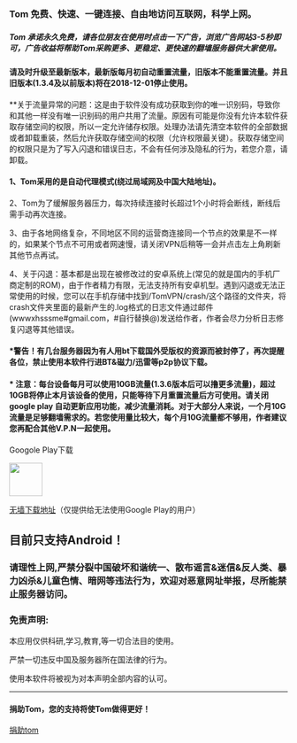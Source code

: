 ### Tom 免费、快速、一键连接、自由地访问互联网，科学上网。

##### Tom 承诺永久免费，请各位朋友在使用时点击一下广告，浏览广告网站3-5秒即可，广告收益将帮助Tom采购更多、更稳定、更快速的翻墙服务器供大家使用。

#### 请及时升级至最新版本，最新版每月初自动重置流量，旧版本不能重置流量。并且旧版本(1.3.4及以前版本)将在2018-12-01停止使用。

**关于流量异常的问题：这是由于软件没有成功获取到你的唯一识别码，导致你和其他一样没有唯一识别码的用户共用了流量。原因有可能是你没有允许本软件获取存储空间的权限，所以一定允许储存权限。处理办法请先清空本软件的全部数据或者卸载重装，然后允许获取存储空间的权限（允许权限最关键）。获取存储空间的权限只是为了写入闪退和错误日志，不会有任何涉及隐私的行为，若您介意，请卸载。

#### 1、Tom采用的是自动代理模式(绕过局域网及中国大陆地址)。

2、Tom为了缓解服务器压力，每次持续连接时长超过1个小时将会断线，断线后需手动再次连接。

3、由于各地网络复杂，不同地区不同的运营商连接同一个节点的效果是不一样的，如果某个节点不可用或者网速慢，请关闭VPN后稍等一会并点击左上角刷新其他节点再试。

4、关于闪退：基本都是出现在被修改过的安卓系统上(常见的就是国内的手机厂商定制的ROM)，由于作者精力有限，无法支持所有安卓机型。遇到闪退或无法正常使用的时候，您可以在手机存储中找到/TomVPN/crash/这个路径的文件夹，将crash文件夹里面的最新产生的.log格式的日志文件通过邮件(wwwxhsssme#gmail.com，#自行替换@)发送给作者，作者会尽力分析日志修复闪退等其他错误。

#### *警告！有几台服务器因为有人用bt下载国外受版权的资源而被封停了，再次提醒各位，禁止使用本软件行进BT&磁力/迅雷等p2p协议下载。

#### * 注意：每台设备每月可以使用10GB流量(1.3.6版本后可以撸更多流量)，超过10GB将停止本月该设备的使用，只能等待下月重置流量后方可使用。请关闭google play 自动更新应用功能，减少流量消耗。对于大部分人来说，一个月10G流量是足够翻墙需求的。若您使用量比较大，每个月10G流量都不够用，作者建议您再配合其他V.P.N一起使用。

Googole Play下载

<a href="https://play.google.com/store/apps/details?id=me.xhss.tomvpn" rel="nofollow"><img src="https://camo.githubusercontent.com/bdaf711a93d64d0bb5e5abfc346a8b84ea47f164/68747470733a2f2f706c61792e676f6f676c652e636f6d2f696e746c2f656e5f75732f6261646765732f696d616765732f67656e657269632f656e2d706c61792d62616467652e706e67" height="60" data-canonical-src="https://play.google.com/intl/en_us/badges/images/generic/en-play-badge.png" style="max-width:100%;"></a>

[无墙下载地址](https://github.com/xhssme/tom/raw/master/tomvpn1.3.7.apk "无墙下载地址")（仅提供给无法使用Google Play的用户）

目前只支持Android！
-------------------------------------
### 请理性上网,严禁分裂中国破坏和谐统一、散布谣言&迷信&反人类、暴力凶杀&儿童色情、暗网等违法行为，欢迎对恶意网址举报，尽所能禁止服务器访问。
### 免责声明:

本应用仅供科研,学习,教育,等一切合法目的使用。

严禁一切违反中国及服务器所在国法律的行为。

使用本软件将被视为对本声明全部内容的认可。

--------------------------------------
#### 捐助Tom，您的支持将使Tom做得更好！
[捐助tom](https://github.com/xhssme/tom/blob/master/a.md "捐助")

